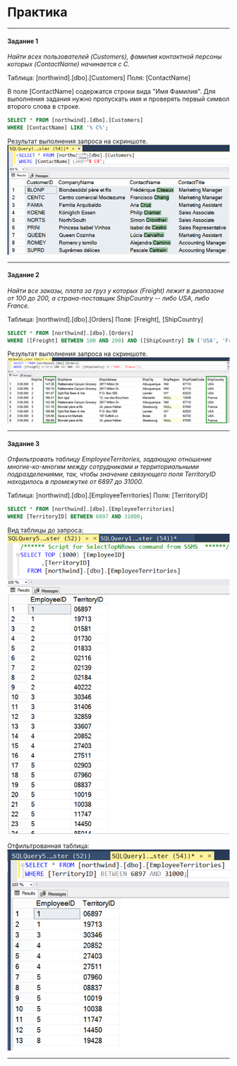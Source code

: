 # Практика

---

#### Задание 1

*Найти всех пользователей (Customers), фамилия контактной персоны которых (ContactName) начинается с C.*

Таблица: [northwind].[dbo].[Customers]
Поля: [ContactName]

В поле [ContactName] содержатся строки вида "Имя Фамилия". Для выполнения задания нужно пропускать имя и проверять первый символ второго слова в строке. 

```sql
SELECT * FROM [northwind].[dbo].[Customers]
WHERE [ContactName] LIKE '% C%';
```

Результат выполнения запроса на скриншоте.
<img src="task1.png" />

---

#### Задание 2

*Найти все заказы, плата за груз у которых (Freight) лежит в диапазоне от 100 до 200, а страна-поставщик ShipCountry -- либо USA, либо France.*

Таблица: [northwind].[dbo].[Orders]
Поля: [Freight], [ShipCountry]

```sql
SELECT * FROM [northwind].[dbo].[Orders]
WHERE ([Freight] BETWEEN 100 AND 200) AND ([ShipCountry] IN ('USA', 'France'));
```

Результат выполнения запроса на скриншоте.
<img src="task2.png" />

---

#### Задание 3

*Отфильтровать таблицу EmployeeTerritories, задающую отношение многие-ко-многим между сотрудниками и территориальными подразделениями, так, чтобы значение связующего поля TerritoryID находилось в промежутке от 6897 до 31000.*

Таблица: [northwind].[dbo].[EmployeeTerritories]
Поля: [TerritoryID]

```sql
SELECT * FROM [northwind].[dbo].[EmployeeTerritories]
WHERE [TerritoryID] BETWEEN 6897 AND 31000;
```

Вид таблицы до запроса:
<img src="task3_before.png" />

Отфильтрованная таблица:
<img src="task3_after.png" />

---
